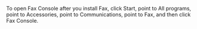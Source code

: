 <Token xmlns:xlink="http://www.w3.org/1999/xlink">To open Fax Console after you install Fax, click <legacyBold xmlns="http://ddue.schemas.microsoft.com/authoring/2003/5">Start</legacyBold>, point to <legacyBold xmlns="http://ddue.schemas.microsoft.com/authoring/2003/5">All programs</legacyBold>, point to <legacyBold xmlns="http://ddue.schemas.microsoft.com/authoring/2003/5">Accessories</legacyBold>, point to <legacyBold xmlns="http://ddue.schemas.microsoft.com/authoring/2003/5">Communications</legacyBold>, point to <legacyBold xmlns="http://ddue.schemas.microsoft.com/authoring/2003/5">Fax</legacyBold>, and then click <legacyBold xmlns="http://ddue.schemas.microsoft.com/authoring/2003/5">Fax Console</legacyBold>.</Token>